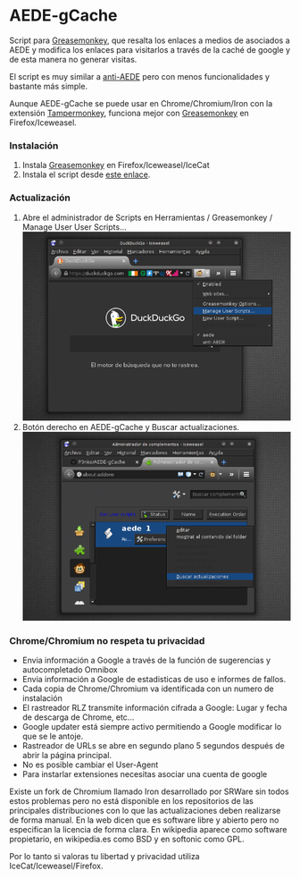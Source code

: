 # AEDE-gCache

Script para [Greasemonkey](1), que resalta los enlaces a medios de asociados a AEDE y modifica los enlaces para visitarlos a través de la caché de google y de esta manera no generar visitas.

El script es muy similar a [anti-AEDE](https://github.com/pykiss/anti-AEDE) pero con menos funcionalidades y bastante más simple.

Aunque AEDE-gCache se puede usar en Chrome/Chromium/Iron con la extensión [Tampermonkey](https://chrome.google.com/webstore/detail/tampermonkey/), funciona mejor con [Greasemonkey](1) en Firefox/Iceweasel.

### Instalación

 1. Instala [Greasemonkey](1) en Firefox/Iceweasel/IceCat
 2. Instala el script desde [este enlace](https://raw.githubusercontent.com/P3nko/AEDE-gCache/master/script.user.js).

### Actualización

 1. Abre el administrador de Scripts en Herramientas / Greasemonkey / Manage User User Scripts...
   ![](1.png)
 2. Botón derecho en AEDE-gCache y Buscar actualizaciones.
   ![](2.png)

### Chrome/Chromium no respeta tu privacidad

 - Envia información a Google a través de la función de sugerencias y autocompletado Omnibox
 - Envia información a Google de estadisticas de uso e informes de fallos.
 - Cada copia de Chrome/Chromium va identificada con un numero de instalación
 - El rastreador RLZ transmite información cifrada a Google: Lugar y fecha de descarga de Chrome, etc...
 - Google updater está siempre activo permitiendo a Google modificar lo que se le antoje.
 - Rastreador de URLs se abre en segundo plano 5 segundos después de abrir la página principal.
 - No es posible cambiar el User-Agent
 - Para instarlar extensiones necesitas asociar una cuenta de google

Existe un fork de Chromium llamado Iron desarrollado por SRWare sin todos estos problemas pero no está disponible en los repositorios de las principales distribuciones con lo que las actualizaciones deben realizarse de forma manual. En la web dicen que es software libre y abierto pero no especifican la licencia de forma clara. En wikipedia aparece como software propietario, en wikipedia.es como BSD y en softonic como GPL.

Por lo tanto si valoras tu libertad y privacidad utiliza IceCat/Iceweasel/Firefox.

[1]: https://addons.mozilla.org/es/firefox/addon/greasemonkey/  "Greasemonkey"


